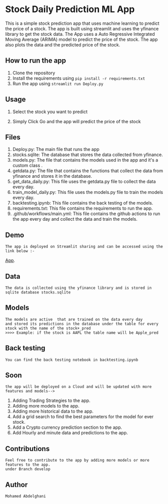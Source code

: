 # Stock Daily Prediction ML App

This is a simple stock prediction app that uses machine learning to predict the price of a stock. The app is built using streamlit and uses the yfinance library to get the stock data. The App uses a Auto Regressive Integrated Moving Average (ARIMA) model to predict the price of the stock. The app also plots the data and the predicted price of the stock.

## How to run the app

1. Clone the repository
2. Install the requirements using `pip install -r requirements.txt`
3. Run the app using `streamlit run Deploy.py`

## Usage

1. Select the stock you want to predict

2. Simply Click Go and the app will predict the price of the stock

## Files

1. Deploy.py: The main file that runs the app
2. stocks.sqlite: The database that stores the data collected from yfinance.
3. models.py: The file that contains the models used in the app and it's a custom class .
4. getdata.py: The file that contains the functions that collect the data from yfinance and stores it in the database.
5. get_data_daily.py: This file uses the getdata.py file to collect the data every day.
6. train_model_daily.py: This file uses the models.py file to train the models every day.
7. backtesting.ipynb: This file contains the back testing of the models.
8. requirements.txt: This file contains the requirements to run the app.
9. .github/workflows/main.yml: This file contains the github actions to run the app every day and collect the data and train the models.

## Demo

    The app is deployed on Streamlit sharing and can be accessed using the link below :- 
[App](https://mohamedabdelgni-mlstockarpred-deploy-n5z1hw.streamlit.app/).

## Data

    The data is collected using the yfinance library and is stored in sqlite database stocks.sqlite

## Models

    The models are active  that are trained on the data every day
    and stored its predictions in the database under the table for every stock with the name of the stock+_pred
    >>>> Example: if the stock is AAPL the table name will be Apple_pred

## Back testing

    You can find the back testing notebook in backtesting.ipynb

## Soon

    the app will be deployed on a Cloud and will be updated with more features and models-->

1. Adding Trading Strategies to the app.
2. Adding more models to the app.
3. Adding more historical data to the app.
4. Add a grid search to find the best parameters for the model for ever stock.
5. Add a Crypto currency prediction section to the app.
6. Add Hourly and minute data and predictions to the app.

## Contributions

    Feel free to contribute to the app by adding more models or more features to the app.
    under Branch develop

## Author

    Mohamed Abdelghani